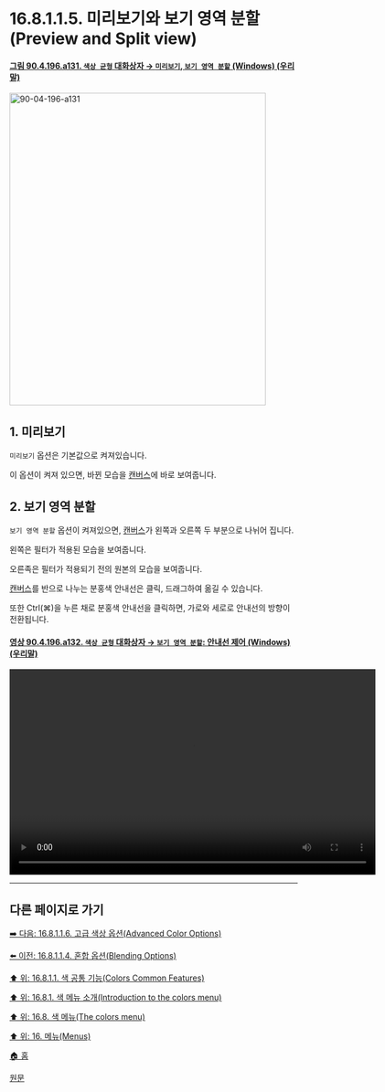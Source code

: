 # 16.8.1.1.5. 미리보기와 보기 영역 분할(Preview and Split view)

<a id="90-04-196-a131"></a>

#### [그림 90.4.196.a131. `색상 균형` 대화상자 → `미리보기`, `보기 영역 분할` (Windows) (우리말)](./90-04-0196-color_balance.md#90-04-196-a131)
<img width="448" height="547" alt="90-04-196-a131" src="https://github.com/user-attachments/assets/15096ffd-14de-42c0-9d7c-8cd1d69ab6ee" />

<a id="16-08-01-01-05-s1"></a>

## 1. 미리보기
`미리보기` 옵션은 기본값으로 켜져있습니다.

이 옵션이 켜져 있으면, 바뀐 모습을 [캔버스](./19-glossaryx-canvas.md)에 바로 보여줍니다.

<a id="16-08-01-01-05-s2"></a>

## 2. 보기 영역 분할
`보기 영역 분할` 옵션이 켜져있으면, [캔버스](./19-glossaryx-canvas.md)가 왼쪽과 오른쪽 두 부분으로 나뉘어 집니다.

왼쪽은 필터가 적용된 모습을 보여줍니다.

오른족은 필터가 적용되기 전의 원본의 모습을 보여줍니다.

[캔버스](./19-glossaryx-canvas.md)를 반으로 나누는 분홍색 안내선은 클릭, 드래그하여 옮길 수 있습니다. 

또한 Ctrl(⌘)을 누른 채로 분홍색 안내선을 클릭하면, 가로와 세로로 안내선의 방향이 전환됩니다.

<a id="90-04-196-a132"></a>

#### [영상 90.4.196.a132. `색상 균형` 대화상자 → `보기 영역 분할`: 안내선 제어 (Windows) (우리말)](./90-04-0196-color_balance.md#90-04-196-a132)
<video controls="controls" width="640" height="360" src="https://github.com/user-attachments/assets/7d6ae156-c154-488f-ac5a-855380272401"></video>

***

## 다른 페이지로 가기

[➡️ 다음: 16.8.1.1.6. 고급 색상 옵션(Advanced Color Options)](./16-08-01-01-06-advanced_color_options.md)

[⬅️ 이전: 16.8.1.1.4. 혼합 옵션(Blending Options)](./16-08-01-01-04-blending_options.md)

[⬆️ 위: 16.8.1.1. 색 공통 기능(Colors Common Features)](./16-08-01-01-00-colors_common_features.md)

[⬆️ 위: 16.8.1. 색 메뉴 소개(Introduction to the colors menu)](./16-08-01-00-introduction-to-the-colors-menu.md)

[⬆️ 위: 16.8. 색 메뉴(The colors menu)](./16-08-00-the-colors-menu.md)

[⬆️ 위: 16. 메뉴(Menus)](./16-00-menus.md)

[🏠 홈](./00-home.md)

[원문](https://docs.gimp.org/2.10/ko/gimp-colors-menu.html#colors-common-features)